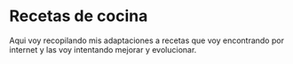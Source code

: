 # Recetas de cocina

Aqui voy recopilando mis adaptaciones a recetas que voy encontrando por internet y las voy intentando mejorar y evolucionar.
